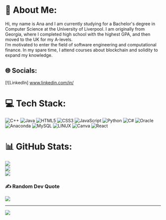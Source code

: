 # 💫 About Me:
Hi, my name is Ana and I am currently studying for a Bachelor's degree in Computer Science at the University of Liverpool. I am originally from Georgia, where I completed high school with the highest GPA, and then moved to the UK for my A-levels.<br>I’m motivated to enter the field of software engineering and computational finance. In my spare time, I attend courses about blockchain and solidity to expand my knowledge.


## 🌐 Socials:
[![LinkedIn] www.linkedin.com/in/
 

# 💻 Tech Stack:
![C++](https://img.shields.io/badge/c++-%2300599C.svg?style=flat&logo=c%2B%2B&logoColor=white) ![Java](https://img.shields.io/badge/java-%23ED8B00.svg?style=flat&logo=java&logoColor=white) ![HTML5](https://img.shields.io/badge/html5-%23E34F26.svg?style=flat&logo=html5&logoColor=white) ![CSS3](https://img.shields.io/badge/css3-%231572B6.svg?style=flat&logo=css3&logoColor=white) ![JavaScript](https://img.shields.io/badge/javascript-%23323330.svg?style=flat&logo=javascript&logoColor=%23F7DF1E) ![Python](https://img.shields.io/badge/python-3670A0?style=flat&logo=python&logoColor=ffdd54) ![C#](https://img.shields.io/badge/c%23-%23239120.svg?style=flat&logo=c-sharp&logoColor=white) ![Oracle](https://img.shields.io/badge/Oracle-F80000?style=flat&logo=oracle&logoColor=white) ![Anaconda](https://img.shields.io/badge/Anaconda-%2344A833.svg?style=flat&logo=anaconda&logoColor=white) ![MySQL](https://img.shields.io/badge/mysql-%2300f.svg?style=flat&logo=mysql&logoColor=white) ![LINUX](https://img.shields.io/badge/Linux-FCC624?style=flat&logo=linux&logoColor=black) ![Canva](https://img.shields.io/badge/Canva-%2300C4CC.svg?style=flat&logo=Canva&logoColor=white) ![React](https://img.shields.io/badge/react-%2320232a.svg?style=flat&logo=react&logoColor=%2361DAFB)
# 📊 GitHub Stats:
![](https://github-readme-stats.vercel.app/api?username=anachachua2003&theme=radical&hide_border=true&include_all_commits=true&count_private=false)<br/>
![](https://github-readme-streak-stats.herokuapp.com/?user=anachachua2003&theme=radical&hide_border=true)<br/>
![](https://github-readme-stats.vercel.app/api/top-langs/?username=anachachua2003&theme=radical&hide_border=true&include_all_commits=true&count_private=false&layout=compact)

### ✍️ Random Dev Quote
![](https://quotes-github-readme.vercel.app/api?type=horizontal&theme=radical)

---
[![](https://visitcount.itsvg.in/api?id=anachachua2003&icon=0&color=0)](https://visitcount.itsvg.in)

<!-- Proudly created with GPRM ( https://gprm.itsvg.in ) -->
